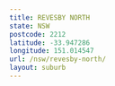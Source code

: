 ```yaml
---
title: REVESBY NORTH
state: NSW
postcode: 2212
latitude: -33.947286
longitude: 151.014547
url: /nsw/revesby-north/
layout: suburb
---
```

